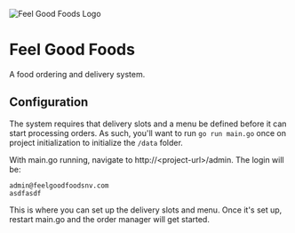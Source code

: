 ![Feel Good Foods Logo](https://user-images.githubusercontent.com/5210627/256919046-99a366da-361c-4c90-b316-1a6c9a0e438b.png)

Feel Good Foods
===============


A food ordering and delivery system.


Configuration
-------------
The system requires that delivery slots and a menu be defined before it can start processing orders.  As such, you'll
want to run `go run main.go` once on project initialization to initialize the `/data` folder.

With main.go running, navigate to http://\<project-url>/admin.  The login will be:

    admin@feelgoodfoodsnv.com
    asdfasdf

This is where you can set up the delivery slots and menu.  Once it's set up, restart main.go and the order manager will
get started.
